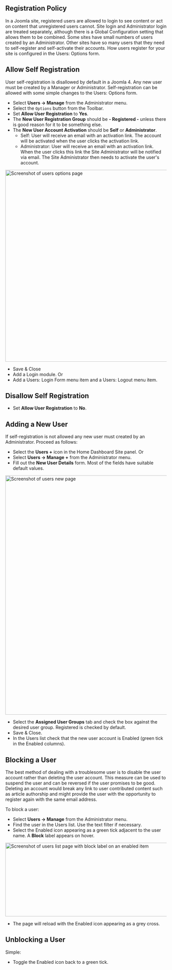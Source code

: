 <!-- Filename: J4.x:User_Registration / Display title: User Registration -->

## Registration Policy

In a Joomla site, registered users are allowed to login to see content
or act on content that unregistered users cannot. Site login and
Administrator login are treated separately, although there is a Global
Configuration setting that allows them to be combined. Some sites have
small numbers of users created by an Administrator. Other sites have so
many users that they need to self-register and self-activate their
accounts. How users register for your site is configured in the Users:
Options form.

## Allow Self Registration

User self-registration is disallowed by default in a Joomla 4. Any new
user must be created by a Manager or Administrator. Self-registration
can be allowed with some simple changes to the Users: Options form.

- Select **Users **→** Manage** from the Administrator menu.
- Select the `Options` button from the Toolbar.
- Set **Allow User Registration** to **Yes**.
- The **New User Registration Group** should be **- Registered -**
  unless there is good reason for it to be something else.
- The **New User Account Activation** should be **Self** or
  **Administrator**.
  - Self: User will receive an email with an activation link. The
    account will be activated when the user clicks the activation link.
  - Administrator: User will receive an email with an activation link.
    When the user clicks this link the Site Administrator will be
    notified via email. The Site Administrator then needs to activate
    the user's account.

<img
src="https://docs.joomla.org/images/thumb/d/d5/J4x-user-registration-default-en.png/800px-J4x-user-registration-default-en.png"
class="thumbborder" decoding="async"
srcset="https://docs.joomla.org/images/d/d5/J4x-user-registration-default-en.png 1.5x"
data-file-width="1000" data-file-height="749" width="800" height="599"
alt="Screenshot of users options page" />

- Save & Close
- Add a Login module. Or
- Add a Users: Login Form menu item and a Users: Logout menu item.

## Disallow Self Registration

- Set **Allow User Registration** to **No**.

## Adding a New User

If self-registration is not allowed any new user must created by an
Administrator. Proceed as follows:

- Select the **Users +** icon in the Home Dashboard Site panel. Or
- Select **Users **→** Manage +** from the Administrator menu.
- Fill out the **New User Details** form. Most of the fields have
  suitable default values.

<img
src="https://docs.joomla.org/images/thumb/e/e3/J4x-user-registration-new-en.png/800px-J4x-user-registration-new-en.png"
class="thumbborder" decoding="async"
srcset="https://docs.joomla.org/images/e/e3/J4x-user-registration-new-en.png 1.5x"
data-file-width="1000" data-file-height="934" width="800" height="747"
alt="Screenshot of users new page" />

- Select the **Assigned User Groups** tab and check the box against the
  desired user group. Registered is checked by default.
- Save & Close.
- In the Users list check that the new user account is Enabled (green
  tick in the Enabled columns).

## Blocking a User

The best method of dealing with a troublesome user is to disable the
user account rather than deleting the user account. This measure can be
used to suspend the user and can be reversed if the user promises to be
good. Deleting an account would break any link to user contributed
content such as article authorship and might provide the user with the
opportunity to register again with the same email address.

To block a user:

- Select **Users **→** Manage** from the Administrator menu.
- Find the user in the Users list. Use the text filter if necessary.
- Select the Enabled icon appearing as a green tick adjacent to the user
  name. A **Block** label appears on hover.

<img
src="https://docs.joomla.org/images/thumb/b/b5/J4x-user-registration-block-en.png/800px-J4x-user-registration-block-en.png"
class="thumbborder" decoding="async"
srcset="https://docs.joomla.org/images/b/b5/J4x-user-registration-block-en.png 1.5x"
data-file-width="1000" data-file-height="288" width="800" height="230"
alt="Screenshot of users list page with block label on an enabled item" />

- The page will reload with the Enabled icon appearing as a grey cross.

## Unblocking a User

Simple:

- Toggle the Enabled icon back to a green tick.

